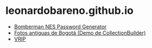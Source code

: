 # leonardobareno.github.io

* [Bomberman NES Password Generator](https://leonardobareno.github.io/Bomberman_NES_pwd_gen/)
* [Fotos antiguas de Bogotá (Demo de CollectionBuilder)](https://leonardobareno.github.io/imgs_bogota/)
* [VRIP](https://github.com/leonardobareno/VRIP)
